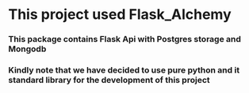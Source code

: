 # This project used Flask_Alchemy

### This package contains Flask Api with Postgres storage and Mongodb
### Kindly note that we have decided to use pure python and it standard library for the development of this project



